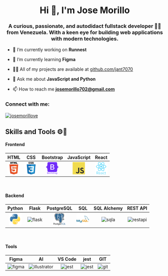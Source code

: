 <h1 align="center">Hi 👋, I'm Jose Morillo</h1>
<h3 align="center">A curious, passionate, and autodidact fullstack developer 👨‍💻 from Venezuela. With a keen eye for building web applications with modern technologies.</h3>

- 🔭 I’m currently working on **Runnest**

- 🌱 I’m currently learning **Figma**

- 👨‍💻 All of my projects are available at [github.com/jant7070](github.com/jant7070)

- 💬 Ask me about **JavaScript and Python**

- 📫 How to reach me **josemorillo702@gmail.com**

<h3 align="left">Connect with me:</h3>
<p align="left">
<a href="https://linkedin.com/in/josemorillove" target="blank"><img align="center" src="https://raw.githubusercontent.com/rahuldkjain/github-profile-readme-generator/master/src/images/icons/Social/linked-in-alt.svg" alt="josemorillove" height="30" width="40" /></a>
</p>

## Skills and Tools ⚙🔨

#### **Frontend**

|  HTML  |  CSS  |  Bootstrap  |  JavaScript  |  React  |
|:---:|:---:|:---:|:---:|:---:|
| <img src="https://raw.githubusercontent.com/devicons/devicon/master/icons/html5/html5-original-wordmark.svg" alt="html5" width="40" height="40" />  | <img src="https://raw.githubusercontent.com/devicons/devicon/master/icons/css3/css3-original-wordmark.svg" alt="css3" width="40" height="40" />  |  <img src="https://raw.githubusercontent.com/devicons/devicon/master/icons/bootstrap/bootstrap-plain-wordmark.svg" alt="bootstrap" width="40" height="40" />  |  <img src="https://raw.githubusercontent.com/devicons/devicon/master/icons/javascript/javascript-original.svg" alt="javascript" width="40" height="40" />  |  <img src="https://raw.githubusercontent.com/devicons/devicon/master/icons/react/react-original-wordmark.svg" alt="react" width="40" height="40" />  |
<br>

#### **Backend**
|  Python  |  Flask  |  PostgreSQL  |  SQL  |  SQL Alchemy  |  REST API  | 
|:---:|:---:|:---:|:---:|:---:|:---:|
| <img src="https://raw.githubusercontent.com/devicons/devicon/master/icons/python/python-original.svg" alt="python" width="40" height="40" />  | <img src="https://www.vectorlogo.zone/logos/pocoo_flask/pocoo_flask-icon.svg" alt="flask" width="40" height="40" />  |  <img src="https://raw.githubusercontent.com/devicons/devicon/master/icons/postgresql/postgresql-original-wordmark.svg" alt="postgresql" width="40" height="40" />  |  <img src="https://raw.githubusercontent.com/devicons/devicon/master/icons/mysql/mysql-original-wordmark.svg" alt="mysql" width="40" height="40" />  |  <img src="https://quintagroup.com/cms/python/images/sqlalchemy-logo.png/@@images/eca35254-a2db-47a8-850b-2678f7f8bc09.png" alt="sqla" width="100" height="25" />  |  <img src="https://content.invisioncic.com/i328763/monthly_2023_11/extension-icon-rest-api.png.5e572e9cd1cd267eb2595b799747386f.png" alt="restapi" width="40" height="40" />  |
<br>

#### **Tools**
|  Figma  |  AI  |  VS Code  |  jest  |  GIT  |
|:---:|:---:|:---:|:---:|:---:|
| <img src="https://www.vectorlogo.zone/logos/figma/figma-icon.svg" alt="figma" width="40" height="40" /> | <img src="https://www.vectorlogo.zone/logos/adobe_illustrator/adobe_illustrator-icon.svg" alt="illustrator" width="40" height="40" /> | <img src="https://upload.wikimedia.org/wikipedia/commons/thumb/9/9a/Visual_Studio_Code_1.35_icon.svg/2048px-Visual_Studio_Code_1.35_icon.svg.png" alt="jest" width="40" height="40" /> | <img src="https://www.vectorlogo.zone/logos/jestjsio/jestjsio-icon.svg" alt="jest" width="40" height="40" /> | <img src="https://www.vectorlogo.zone/logos/git-scm/git-scm-icon.svg" alt="git" width="40" height="40" /> |
